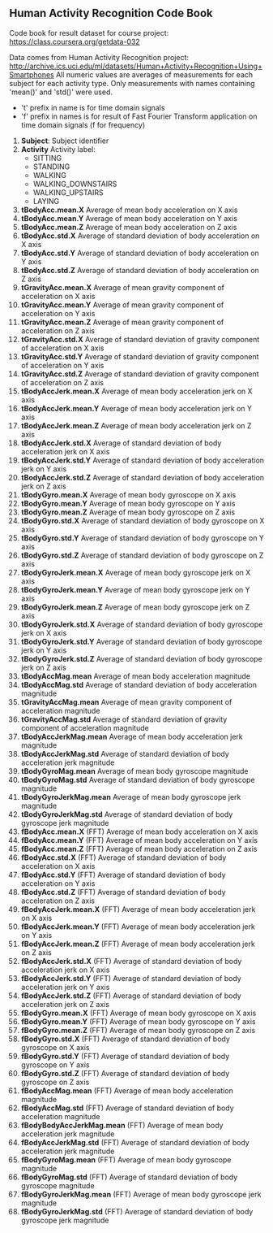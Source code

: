 ##  Human Activity Recognition Code Book

Code book for result dataset for course project: https://class.coursera.org/getdata-032

Data comes from Human Activity Recognition project: http://archive.ics.uci.edu/ml/datasets/Human+Activity+Recognition+Using+Smartphones
All numeric values are averages of measurements for each subject for each activity type. Only measurements with names containing 'mean()' and 'std()' were used.
* 't' prefix in name is for time domain signals
* 'f' prefix in names is for result of Fast Fourier Transform application on time domain signals (f for frequency)

<ol>
<li><b>Subject</b>: Subject identifier</li>
<li><b>Activity</b> Activity label:<ul><li>SITTING</li>
<li>STANDING</li>
<li>WALKING</li>
<li>WALKING_DOWNSTAIRS</li>
<li>WALKING_UPSTAIRS</li>
<li>LAYING</li></ul></li>
<li><b>tBodyAcc.mean.X</b> Average of mean body acceleration on X axis</li>
<li><b>tBodyAcc.mean.Y</b> Average of mean body acceleration on Y axis</li>
<li><b>tBodyAcc.mean.Z</b> Average of mean body acceleration on Z axis</li>
<li><b>tBodyAcc.std.X</b> Average of standard deviation of body acceleration on X axis</li>
<li><b>tBodyAcc.std.Y</b> Average of standard deviation of body acceleration on Y axis</li>
<li><b>tBodyAcc.std.Z</b> Average of standard deviation of body acceleration on Z axis</li>
<li><b>tGravityAcc.mean.X</b> Average of mean gravity component of acceleration on X axis</li>
<li><b>tGravityAcc.mean.Y</b> Average of mean gravity component of acceleration on Y axis</li>
<li><b>tGravityAcc.mean.Z</b> Average of mean gravity component of acceleration on Z axis</li>
<li><b>tGravityAcc.std.X</b> Average of standard deviation of gravity component of acceleration on X axis</li>
<li><b>tGravityAcc.std.Y</b> Average of standard deviation of gravity component of acceleration on Y axis</li>
<li><b>tGravityAcc.std.Z</b> Average of standard deviation of gravity component of acceleration on Z axis</li>
<li><b>tBodyAccJerk.mean.X</b> Average of mean body acceleration jerk on X axis</li>
<li><b>tBodyAccJerk.mean.Y</b> Average of mean body acceleration jerk on Y axis</li>
<li><b>tBodyAccJerk.mean.Z</b> Average of mean body acceleration jerk on Z axis</li>
<li><b>tBodyAccJerk.std.X</b> Average of standard deviation of body acceleration jerk on X axis</li>
<li><b>tBodyAccJerk.std.Y</b> Average of standard deviation of body acceleration jerk on Y axis</li>
<li><b>tBodyAccJerk.std.Z</b> Average of standard deviation of body acceleration jerk on Z axis</li>
<li><b>tBodyGyro.mean.X</b> Average of mean body gyroscope on X axis</li>
<li><b>tBodyGyro.mean.Y</b> Average of mean body gyroscope on Y axis</li>
<li><b>tBodyGyro.mean.Z</b> Average of mean body gyroscope on Z axis</li>
<li><b>tBodyGyro.std.X</b> Average of standard deviation of body gyroscope on X axis</li>
<li><b>tBodyGyro.std.Y</b> Average of standard deviation of body gyroscope on Y axis</li>
<li><b>tBodyGyro.std.Z</b> Average of standard deviation of body gyroscope on Z axis</li>
<li><b>tBodyGyroJerk.mean.X</b> Average of mean body gyroscope jerk on X axis</li>
<li><b>tBodyGyroJerk.mean.Y</b> Average of mean body gyroscope jerk on Y axis</li>
<li><b>tBodyGyroJerk.mean.Z</b> Average of mean body gyroscope jerk on Z axis</li>
<li><b>tBodyGyroJerk.std.X</b> Average of standard deviation of body gyroscope jerk on X axis</li>
<li><b>tBodyGyroJerk.std.Y</b> Average of standard deviation of body gyroscope jerk on Y axis</li>
<li><b>tBodyGyroJerk.std.Z</b> Average of standard deviation of body gyroscope jerk on Z axis</li>
<li><b>tBodyAccMag.mean</b> Average of mean body acceleration magnitude</li>
<li><b>tBodyAccMag.std</b> Average of standard deviation of body acceleration magnitude</li>
<li><b>tGravityAccMag.mean</b> Average of mean gravity component of acceleration magnitude</li>
<li><b>tGravityAccMag.std</b> Average of standard deviation of gravity component of acceleration magnitude</li>
<li><b>tBodyAccJerkMag.mean</b> Average of mean body acceleration jerk magnitude</li>
<li><b>tBodyAccJerkMag.std</b> Average of standard deviation of body acceleration jerk magnitude</li>
<li><b>tBodyGyroMag.mean</b> Average of mean body gyroscope magnitude</li>
<li><b>tBodyGyroMag.std</b> Average of standard deviation of body gyroscope magnitude</li>
<li><b>tBodyGyroJerkMag.mean</b> Average of mean body gyroscope jerk magnitude</li>
<li><b>tBodyGyroJerkMag.std</b> Average of standard deviation of body gyroscope jerk magnitude</li>
<li><b>fBodyAcc.mean.X</b> (FFT) Average of mean body acceleration on X axis</li>
<li><b>fBodyAcc.mean.Y</b> (FFT) Average of mean body acceleration on Y axis</li>
<li><b>fBodyAcc.mean.Z</b> (FFT) Average of mean body acceleration on Z axis</li>
<li><b>fBodyAcc.std.X</b> (FFT) Average of standard deviation of body acceleration on X axis</li>
<li><b>fBodyAcc.std.Y</b> (FFT) Average of standard deviation of body acceleration on Y axis</li>
<li><b>fBodyAcc.std.Z</b> (FFT) Average of standard deviation of body acceleration on Z axis</li>
<li><b>fBodyAccJerk.mean.X</b> (FFT) Average of mean body acceleration jerk on X axis</li>
<li><b>fBodyAccJerk.mean.Y</b> (FFT) Average of mean body acceleration jerk on Y axis</li>
<li><b>fBodyAccJerk.mean.Z</b> (FFT) Average of mean body acceleration jerk on Z axis</li>
<li><b>fBodyAccJerk.std.X</b> (FFT) Average of standard deviation of body acceleration jerk on X axis</li>
<li><b>fBodyAccJerk.std.Y</b> (FFT) Average of standard deviation of body acceleration jerk on Y axis</li>
<li><b>fBodyAccJerk.std.Z</b> (FFT) Average of standard deviation of body acceleration jerk on Z axis</li>
<li><b>fBodyGyro.mean.X</b> (FFT) Average of mean body gyroscope on X axis</li>
<li><b>fBodyGyro.mean.Y</b> (FFT) Average of mean body gyroscope on Y axis</li>
<li><b>fBodyGyro.mean.Z</b> (FFT) Average of mean body gyroscope on Z axis</li>
<li><b>fBodyGyro.std.X</b> (FFT) Average of standard deviation of body gyroscope on X axis</li>
<li><b>fBodyGyro.std.Y</b> (FFT) Average of standard deviation of body gyroscope on Y axis</li>
<li><b>fBodyGyro.std.Z</b> (FFT) Average of standard deviation of body gyroscope on Z axis</li>
<li><b>fBodyAccMag.mean</b> (FFT) Average of mean body acceleration magnitude</li>
<li><b>fBodyAccMag.std</b> (FFT) Average of standard deviation of body acceleration magnitude</li>
<li><b>fBodyBodyAccJerkMag.mean</b> (FFT) Average of mean body acceleration jerk magnitude</li>
<li><b>fBodyAccJerkMag.std</b> (FFT) Average of standard deviation of body acceleration jerk magnitude</li>
<li><b>fBodyGyroMag.mean</b> (FFT) Average of mean body gyroscope magnitude</li>
<li><b>fBodyGyroMag.std</b> (FFT) Average of standard deviation of body gyroscope magnitude</li>
<li><b>fBodyGyroJerkMag.mean</b> (FFT) Average of mean body gyroscope jerk magnitude</li>
<li><b>fBodyGyroJerkMag.std</b> (FFT) Average of standard deviation of body gyroscope jerk magnitude</li>
</ol>